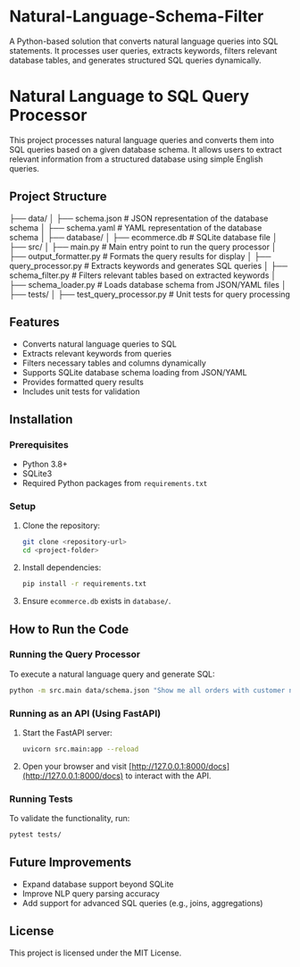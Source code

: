 # Natural-Language-Schema-Filter
A Python-based solution that converts natural language queries into SQL statements. It processes user queries, extracts keywords, filters relevant database tables, and generates structured SQL queries dynamically.


# Natural Language to SQL Query Processor

This project processes natural language queries and converts them into SQL queries based on a given database schema. It allows users to extract relevant information from a structured database using simple English queries.

## Project Structure

├── data/
│   ├── schema.json       # JSON representation of the database schema
│   ├── schema.yaml       # YAML representation of the database schema
│
├── database/
│   ├── ecommerce.db      # SQLite database file
│
├── src/
│   ├── main.py           # Main entry point to run the query processor
│   ├── output_formatter.py  # Formats the query results for display
│   ├── query_processor.py   # Extracts keywords and generates SQL queries
│   ├── schema_filter.py     # Filters relevant tables based on extracted keywords
│   ├── schema_loader.py     # Loads database schema from JSON/YAML files
│
├── tests/
│   ├── test_query_processor.py  # Unit tests for query processing


## Features
- Converts natural language queries to SQL
- Extracts relevant keywords from queries
- Filters necessary tables and columns dynamically
- Supports SQLite database schema loading from JSON/YAML
- Provides formatted query results
- Includes unit tests for validation

## Installation
### Prerequisites
- Python 3.8+
- SQLite3
- Required Python packages from `requirements.txt`

### Setup
1. Clone the repository:
   ```bash
   git clone <repository-url>
   cd <project-folder>
   ```
2. Install dependencies:
   ```bash
   pip install -r requirements.txt
   ```
3. Ensure `ecommerce.db` exists in `database/`.

## How to Run the Code
### Running the Query Processor
To execute a natural language query and generate SQL:
```bash
python -m src.main data/schema.json "Show me all orders with customer names and order totals from the last month."
```

### Running as an API (Using FastAPI)
1. Start the FastAPI server:
   ```bash
   uvicorn src.main:app --reload
   ```
2. Open your browser and visit [http://127.0.0.1:8000/docs](http://127.0.0.1:8000/docs) to interact with the API.

### Running Tests
To validate the functionality, run:
```bash
pytest tests/
```

## Future Improvements
- Expand database support beyond SQLite
- Improve NLP query parsing accuracy
- Add support for advanced SQL queries (e.g., joins, aggregations)

## License
This project is licensed under the MIT License.

